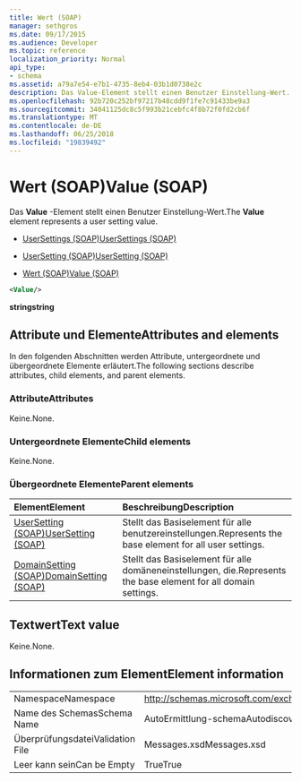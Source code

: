 ```yaml
---
title: Wert (SOAP)
manager: sethgros
ms.date: 09/17/2015
ms.audience: Developer
ms.topic: reference
localization_priority: Normal
api_type:
- schema
ms.assetid: a79a7e54-e7b1-4735-8eb4-03b1d0738e2c
description: Das Value-Element stellt einen Benutzer Einstellung-Wert.
ms.openlocfilehash: 92b720c252bf97217b48cdd9f1fe7c91433be9a3
ms.sourcegitcommit: 34041125dc8c5f993b21cebfc4f8b72f0fd2cb6f
ms.translationtype: MT
ms.contentlocale: de-DE
ms.lasthandoff: 06/25/2018
ms.locfileid: "19839492"
---
```

# <a name="value-soap"></a><span data-ttu-id="78054-103">Wert (SOAP)</span><span class="sxs-lookup"><span data-stu-id="78054-103">Value (SOAP)</span></span>

<span data-ttu-id="78054-104">Das **Value** -Element stellt einen Benutzer Einstellung-Wert.</span><span class="sxs-lookup"><span data-stu-id="78054-104">The **Value** element represents a user setting value.</span></span> 
  
- [<span data-ttu-id="78054-105">UserSettings (SOAP)</span><span class="sxs-lookup"><span data-stu-id="78054-105">UserSettings (SOAP)</span></span>](usersettings-soap.md)
  
- [<span data-ttu-id="78054-106">UserSetting (SOAP)</span><span class="sxs-lookup"><span data-stu-id="78054-106">UserSetting (SOAP)</span></span>](usersetting-soap.md)
  
- [<span data-ttu-id="78054-107">Wert (SOAP)</span><span class="sxs-lookup"><span data-stu-id="78054-107">Value (SOAP)</span></span>](value-soap.md)
  
```XML
<Value/>
```

<span data-ttu-id="78054-108">**string**</span><span class="sxs-lookup"><span data-stu-id="78054-108">**string**</span></span>

## <a name="attributes-and-elements"></a><span data-ttu-id="78054-109">Attribute und Elemente</span><span class="sxs-lookup"><span data-stu-id="78054-109">Attributes and elements</span></span>

<span data-ttu-id="78054-110">In den folgenden Abschnitten werden Attribute, untergeordnete und übergeordnete Elemente erläutert.</span><span class="sxs-lookup"><span data-stu-id="78054-110">The following sections describe attributes, child elements, and parent elements.</span></span>
  
### <a name="attributes"></a><span data-ttu-id="78054-111">Attribute</span><span class="sxs-lookup"><span data-stu-id="78054-111">Attributes</span></span>

<span data-ttu-id="78054-112">Keine.</span><span class="sxs-lookup"><span data-stu-id="78054-112">None.</span></span>
  
### <a name="child-elements"></a><span data-ttu-id="78054-113">Untergeordnete Elemente</span><span class="sxs-lookup"><span data-stu-id="78054-113">Child elements</span></span>

<span data-ttu-id="78054-114">Keine.</span><span class="sxs-lookup"><span data-stu-id="78054-114">None.</span></span>
  
### <a name="parent-elements"></a><span data-ttu-id="78054-115">Übergeordnete Elemente</span><span class="sxs-lookup"><span data-stu-id="78054-115">Parent elements</span></span>

|<span data-ttu-id="78054-116">**Element**</span><span class="sxs-lookup"><span data-stu-id="78054-116">**Element**</span></span>|<span data-ttu-id="78054-117">**Beschreibung**</span><span class="sxs-lookup"><span data-stu-id="78054-117">**Description**</span></span>|
|:-----|:-----|
|[<span data-ttu-id="78054-118">UserSetting (SOAP)</span><span class="sxs-lookup"><span data-stu-id="78054-118">UserSetting (SOAP)</span></span>](usersetting-soap.md) <br/> |<span data-ttu-id="78054-119">Stellt das Basiselement für alle benutzereinstellungen.</span><span class="sxs-lookup"><span data-stu-id="78054-119">Represents the base element for all user settings.</span></span>  <br/> |
|[<span data-ttu-id="78054-120">DomainSetting (SOAP)</span><span class="sxs-lookup"><span data-stu-id="78054-120">DomainSetting (SOAP)</span></span>](domainsetting-soap.md) <br/> |<span data-ttu-id="78054-121">Stellt das Basiselement für alle domäneneinstellungen, die.</span><span class="sxs-lookup"><span data-stu-id="78054-121">Represents the base element for all domain settings.</span></span>  <br/> |
   
## <a name="text-value"></a><span data-ttu-id="78054-122">Textwert</span><span class="sxs-lookup"><span data-stu-id="78054-122">Text value</span></span>

<span data-ttu-id="78054-123">Keine.</span><span class="sxs-lookup"><span data-stu-id="78054-123">None.</span></span>
  
## <a name="element-information"></a><span data-ttu-id="78054-124">Informationen zum Element</span><span class="sxs-lookup"><span data-stu-id="78054-124">Element information</span></span>

|||
|:-----|:-----|
|<span data-ttu-id="78054-125">Namespace</span><span class="sxs-lookup"><span data-stu-id="78054-125">Namespace</span></span>  <br/> |http://schemas.microsoft.com/exchange/2010/Autodiscover  <br/> |
|<span data-ttu-id="78054-126">Name des Schemas</span><span class="sxs-lookup"><span data-stu-id="78054-126">Schema Name</span></span>  <br/> |<span data-ttu-id="78054-127">AutoErmittlung-schema</span><span class="sxs-lookup"><span data-stu-id="78054-127">Autodiscover schema</span></span>  <br/> |
|<span data-ttu-id="78054-128">Überprüfungsdatei</span><span class="sxs-lookup"><span data-stu-id="78054-128">Validation File</span></span>  <br/> |<span data-ttu-id="78054-129">Messages.xsd</span><span class="sxs-lookup"><span data-stu-id="78054-129">Messages.xsd</span></span>  <br/> |
|<span data-ttu-id="78054-130">Leer kann sein</span><span class="sxs-lookup"><span data-stu-id="78054-130">Can be Empty</span></span>  <br/> |<span data-ttu-id="78054-131">True</span><span class="sxs-lookup"><span data-stu-id="78054-131">True</span></span>  <br/> |
   


